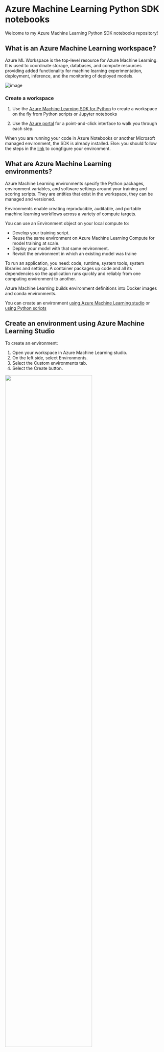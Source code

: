 # Azure Machine Learning Python SDK notebooks

Welcome to my Azure Machine Learning Python SDK notebooks repository!

## What is an Azure Machine Learning workspace?

Azure ML Workspace is the top-level resource for Azure Machine Learning. It is used to coordinate storage, databases, and compute resources providing added functionality for machine learning experimentation, deployment, inference, and the monitoring of deployed models.

![image](https://user-images.githubusercontent.com/25666677/143065957-41ae0c1f-abf9-46da-99d8-7a86702461cc.png)

### Create a workspace

1. Use the [Azure Machine Learning SDK for Python](https://docs.microsoft.com/en-us/azure/machine-learning/how-to-manage-workspace?tabs=python#create-a-workspace) to create a workspace on the fly from Python scripts or Jupyter notebooks

2. Use the [Azure portal](https://docs.microsoft.com/en-us/azure/machine-learning/how-to-manage-workspace?tabs=azure-portal#create-a-workspace) for a point-and-click interface to walk you through each step.


When you are running your code in Azure Notebooks or another Microsoft managed environment, the SDK is already installed.
Else: you should follow the steps in the [link](https://docs.microsoft.com/en-us/azure/machine-learning/how-to-configure-environment) to congfigure your environment.

## What are Azure Machine Learning environments?

Azure Machine Learning environments specify the Python packages, environment variables, and software settings around your training and scoring scripts. They are entities that exist in the workspace, they can be managed and versioned. 

Environments enable creating reproducible, auditable, and portable machine learning workflows across a variety of compute targets.

You can use an Environment object on your local compute to:

- Develop your training script.
- Reuse the same environment on Azure Machine Learning Compute for model training at scale.
- Deploy your model with that same environment.
- Revisit the environment in which an existing model was traine


To run an application, you need: code, runtime, system tools, system libraries and settings.  A container packages up code and all its dependencies so the application runs quickly and reliably from one computing environment to another.

Azure Machine Learning builds environment definitions into Docker images and conda environments. 

You can create an environment [using Azure Machine Learning studio](https://docs.microsoft.com/en-us/azure/machine-learning/how-to-manage-environments-in-studio) or [using Python scripts](https://docs.microsoft.com/en-us/azure/machine-learning/how-to-use-environments)

## Create an environment using Azure Machine Learning Studio

To create an environment:

1. Open your workspace in Azure Machine Learning studio.
2. On the left side, select Environments.
3. Select the Custom environments tab.
4. Select the Create button.


<img src="https://user-images.githubusercontent.com/25666677/143198540-816b57be-3043-4665-b21f-c28bae568c12.png" width=75% height=75%>

You can use both Conda and Docker layers while creating an environment.

Once the environment is created, you can view and edit the environment details by clicking on the name.

<img src="https://user-images.githubusercontent.com/25666677/143198694-9de940af-2380-49fc-bc9b-2eb3c4579777.png" width=75% height=75%>

Use the dropdown menu to select different versions of the environment. Here you can view metadata and the contents of the environment through its Docker and Conda layers.
Keep in mind that any changes to the Docker or Conda sections will create a new version of the environment.

## Create an environment using Python script

### Instantiate an environment object

```python

from azureml.core.environment import Environment
Environment(name="myenv")

```

You can choose any one of the cureted environments in Azure ML Studio. To see the curated environments, run the following code.

```python

envs = Environment.list(workspace=ws)

for env in envs:
    if env.startswith("AzureML"):
        print("Name",env)
        print("packages", envs[env].python.conda_dependencies.serialize_to_string())

```

More information on [creating environments](https://docs.microsoft.com/en-us/azure/machine-learning/how-to-use-environments)

